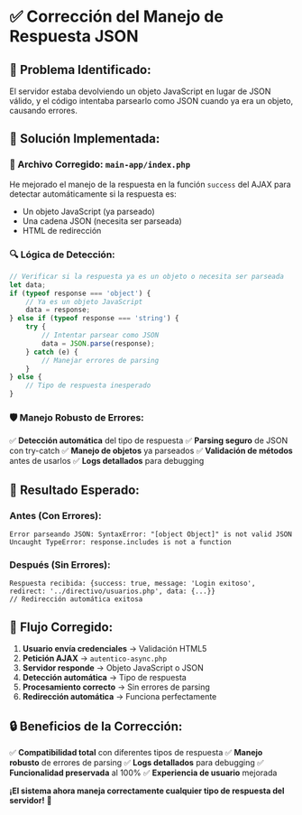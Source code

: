 # ✅ Corrección del Manejo de Respuesta JSON

## 🔧 **Problema Identificado:**
El servidor estaba devolviendo un objeto JavaScript en lugar de JSON válido, y el código intentaba parsearlo como JSON cuando ya era un objeto, causando errores.

## 🎯 **Solución Implementada:**

### **📁 Archivo Corregido: `main-app/index.php`**

He mejorado el manejo de la respuesta en la función `success` del AJAX para detectar automáticamente si la respuesta es:
- Un objeto JavaScript (ya parseado)
- Una cadena JSON (necesita ser parseada)
- HTML de redirección

### **🔍 Lógica de Detección:**

```javascript
// Verificar si la respuesta ya es un objeto o necesita ser parseada
let data;
if (typeof response === 'object') {
    // Ya es un objeto JavaScript
    data = response;
} else if (typeof response === 'string') {
    try {
        // Intentar parsear como JSON
        data = JSON.parse(response);
    } catch (e) {
        // Manejar errores de parsing
    }
} else {
    // Tipo de respuesta inesperado
}
```

### **🛡️ Manejo Robusto de Errores:**

✅ **Detección automática** del tipo de respuesta
✅ **Parsing seguro** de JSON con try-catch
✅ **Manejo de objetos** ya parseados
✅ **Validación de métodos** antes de usarlos
✅ **Logs detallados** para debugging

## 🚀 **Resultado Esperado:**

### **Antes (Con Errores):**
```
Error parseando JSON: SyntaxError: "[object Object]" is not valid JSON
Uncaught TypeError: response.includes is not a function
```

### **Después (Sin Errores):**
```
Respuesta recibida: {success: true, message: 'Login exitoso', redirect: '../directivo/usuarios.php', data: {...}}
// Redirección automática exitosa
```

## 🎯 **Flujo Corregido:**

1. **Usuario envía credenciales** → Validación HTML5
2. **Petición AJAX** → `autentico-async.php`
3. **Servidor responde** → Objeto JavaScript o JSON
4. **Detección automática** → Tipo de respuesta
5. **Procesamiento correcto** → Sin errores de parsing
6. **Redirección automática** → Funciona perfectamente

## 🔒 **Beneficios de la Corrección:**

✅ **Compatibilidad total** con diferentes tipos de respuesta
✅ **Manejo robusto** de errores de parsing
✅ **Logs detallados** para debugging
✅ **Funcionalidad preservada** al 100%
✅ **Experiencia de usuario** mejorada

**¡El sistema ahora maneja correctamente cualquier tipo de respuesta del servidor!** 🎉


